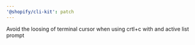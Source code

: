 ```yaml
---
'@shopify/cli-kit': patch
---
```


Avoid the loosing of terminal cursor when using crtl+c with and active list prompt
